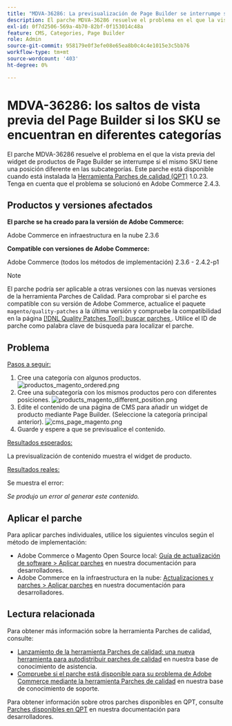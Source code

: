 ```yaml
---
title: "MDVA-36286: La previsualización de Page Builder se interrumpe si las posiciones de SKU se encuentran en diferentes categorías"
description: El parche MDVA-36286 resuelve el problema en el que la vista previa del widget de productos de Page Builder se interrumpe si el mismo SKU tiene una posición diferente en las subcategorías. Este parche está disponible cuando está instalada la [Quality Patches Tool (QPT)](/help/announcements/adobe-commerce-announcements/magento-quality-patches-released-new-tool-to-self-serve-quality-patches.md) 1.0.23. Tenga en cuenta que el problema se solucionó en Adobe Commerce 2.4.3.
exl-id: 0f7d2506-569a-4b70-82bf-0f153014c48a
feature: CMS, Categories, Page Builder
role: Admin
source-git-commit: 958179e0f3efe08e65ea8b0c4c4e1015e3c5bb76
workflow-type: tm+mt
source-wordcount: '403'
ht-degree: 0%

---
```


# MDVA-36286: los saltos de vista previa del Page Builder si los SKU se encuentran en diferentes categorías

El parche MDVA-36286 resuelve el problema en el que la vista previa del widget de productos de Page Builder se interrumpe si el mismo SKU tiene una posición diferente en las subcategorías. Este parche está disponible cuando está instalada la [Herramienta Parches de calidad (QPT)](/help/announcements/adobe-commerce-announcements/magento-quality-patches-released-new-tool-to-self-serve-quality-patches.md) 1.0.23. Tenga en cuenta que el problema se solucionó en Adobe Commerce 2.4.3.

## Productos y versiones afectados

**El parche se ha creado para la versión de Adobe Commerce:**

Adobe Commerce en infraestructura en la nube 2.3.6

**Compatible con versiones de Adobe Commerce:**

Adobe Commerce (todos los métodos de implementación) 2.3.6 - 2.4.2-p1

>[!NOTE]
>
>El parche podría ser aplicable a otras versiones con las nuevas versiones de la herramienta Parches de Calidad. Para comprobar si el parche es compatible con su versión de Adobe Commerce, actualice el paquete `magento/quality-patches` a la última versión y compruebe la compatibilidad en la página [[!DNL Quality Patches Tool]: buscar parches ](https://devdocs.magento.com/quality-patches/tool.html#patch-grid). Utilice el ID de parche como palabra clave de búsqueda para localizar el parche.

## Problema

<u>Pasos a seguir:</u>

1. Cree una categoría con algunos productos.
   ![productos_magento_ordered.png](/help/support-tools/patches-available-in-qpt-tool/assets/products_magento_ordered.png)
1. Cree una subcategoría con los mismos productos pero con diferentes posiciones.
   ![products_magento_different_position.png](/help/support-tools/patches-available-in-qpt-tool/assets/products_magento_different_position.png)
1. Edite el contenido de una página de CMS para añadir un widget de producto mediante Page Builder. (Seleccione la categoría principal anterior).
   ![cms_page_magento.png](/help/support-tools/patches-available-in-qpt-tool/assets/cms_page_magento.png)
1. Guarde y espere a que se previsualice el contenido.

<u>Resultados esperados:</u>

La previsualización de contenido muestra el widget de producto.

<u>Resultados reales:</u>

Se muestra el error:

*Se produjo un error al generar este contenido.*

## Aplicar el parche

Para aplicar parches individuales, utilice los siguientes vínculos según el método de implementación:

* Adobe Commerce o Magento Open Source local: [Guía de actualización de software > Aplicar parches](https://devdocs.magento.com/guides/v2.4/comp-mgr/patching/mqp.html) en nuestra documentación para desarrolladores.
* Adobe Commerce en la infraestructura en la nube: [Actualizaciones y parches > Aplicar parches](https://devdocs.magento.com/cloud/project/project-patch.html) en nuestra documentación para desarrolladores.

## Lectura relacionada

Para obtener más información sobre la herramienta Parches de calidad, consulte:

* [Lanzamiento de la herramienta Parches de calidad: una nueva herramienta para autodistribuir parches de calidad](/help/announcements/adobe-commerce-announcements/magento-quality-patches-released-new-tool-to-self-serve-quality-patches.md) en nuestra base de conocimiento de asistencia.
* [Compruebe si el parche está disponible para su problema de Adobe Commerce mediante la herramienta Parches de calidad](/help/support-tools/patches-available-in-qpt-tool/check-patch-for-magento-issue-with-magento-quality-patches.md) en nuestra base de conocimiento de soporte.

Para obtener información sobre otros parches disponibles en QPT, consulte [Parches disponibles en QPT](https://devdocs.magento.com/quality-patches/tool.html#patch-grid) en nuestra documentación para desarrolladores.
